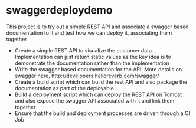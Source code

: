 swaggerdeploydemo
=================

This project is to try out a simple REST API and associate a swagger based documentation to it and test how we can deploy it, associating them together

- Create a simple REST API to visualize the customer data. Implementation can just
  return static values as the key idea is to demonstrate the documentation
  rather than the implementation
- Write the swagger based documentation for the API. More details on swagger
  here, http://developers.helloreverb.com/swagger/
- Create a build script which can build the rest API and also package the
  documentation as part of the deployable
- Build a deployment script which can deploy the REST API on Tomcat and also
  expose the swagger API associated with it and link them together
- Ensure that the build and deployment processes are driven through a CI Job
